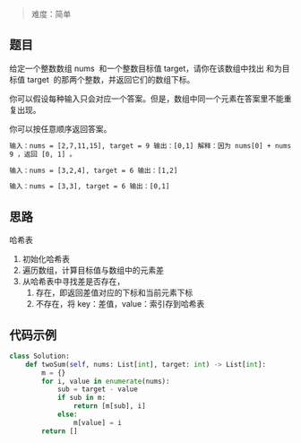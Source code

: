 > 难度：简单

## 题目

给定一个整数数组 nums  和一个整数目标值 target，请你在该数组中找出 和为目标值 target  的那两个整数，并返回它们的数组下标。

你可以假设每种输入只会对应一个答案。但是，数组中同一个元素在答案里不能重复出现。

你可以按任意顺序返回答案。

```html
输入：nums = [2,7,11,15], target = 9 输出：[0,1] 解释：因为 nums[0] + nums[1] ==
9 ，返回 [0, 1] 。
```

```html
输入：nums = [3,2,4], target = 6 输出：[1,2]
```

```html
输入：nums = [3,3], target = 6 输出：[0,1]
```

## 思路

哈希表

1. 初始化哈希表
2. 遍历数组，计算目标值与数组中的元素差
3. 从哈希表中寻找差是否存在，
   1. 存在，即返回差值对应的下标和当前元素下标
   2. 不存在，将 key：差值，value：索引存到哈希表

## 代码示例

```python
class Solution:
    def twoSum(self, nums: List[int], target: int) -> List[int]:
        m = {}
        for i, value in enumerate(nums):
            sub = target - value
            if sub in m:
                return [m[sub], i]
            else:
                m[value] = i
        return []
```
